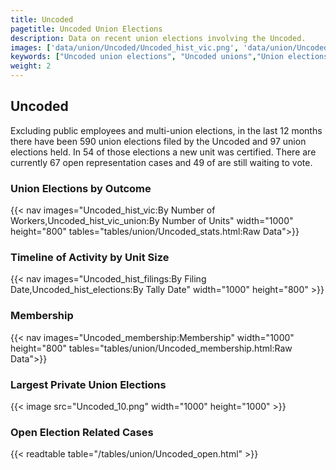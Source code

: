 ```yaml
---
title: Uncoded
pagetitle: Uncoded Union Elections
description: Data on recent union elections involving the Uncoded.
images: ['data/union/Uncoded/Uncoded_hist_vic.png', 'data/union/Uncoded/Uncoded_hist_size.png', 'data/union/Uncoded/Uncoded_10.png']
keywords: ["Uncoded union elections", "Uncoded unions","Union elections"]
weight: 2
---
```

##  Uncoded

Excluding public employees and multi-union elections, in the last 12 months there have been 590 union elections filed by the Uncoded and 97 union elections held. In 54 of those elections a new unit was certified. There are currently 67 open representation cases and 49 of are still waiting to vote.

### Union Elections by Outcome
{{< nav images="Uncoded_hist_vic:By Number of Workers,Uncoded_hist_vic_union:By Number of Units" width="1000" height="800" tables="tables/union/Uncoded_stats.html:Raw Data">}}

### Timeline of Activity by Unit Size
{{< nav images="Uncoded_hist_filings:By Filing Date,Uncoded_hist_elections:By Tally Date" width="1000" height="800" >}}

### Membership
{{< nav images="Uncoded_membership:Membership" width="1000" height="800" tables="tables/union/Uncoded_membership.html:Raw Data">}}

### Largest Private Union Elections
{{< image src="Uncoded_10.png" width="1000" height="1000"  >}}

### Open Election Related Cases
{{< readtable table="/tables/union/Uncoded_open.html" >}}

